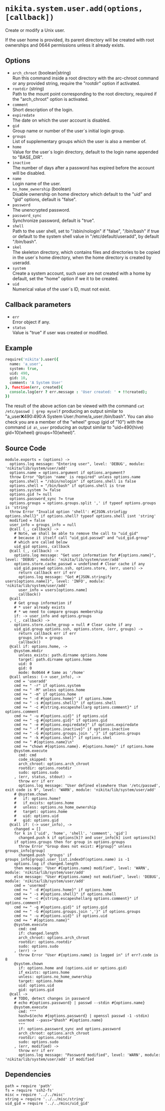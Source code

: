 
# `nikita.system.user.add(options, [callback])`

Create or modify a Unix user.

If the user home is provided, its parent directory will be created with root 
ownerships and 0644 permissions unless it already exists.

## Options

* `arch_chroot` (boolean|string)   
  Run this command inside a root directory with the arc-chroot command or any
  provided string, require the "rootdir" option if activated.
* `rootdir` (string)   
  Path to the mount point corresponding to the root directory, required if
  the "arch_chroot" option is activated.
* `comment`   
  Short description of the login.
* `expiredate`   
  The date on which the user account is disabled.
* `gid`   
  Group name or number of the user´s initial login group.
* `groups`   
  List of supplementary groups which the user is also a member of.
* `home`   
  Value for the user´s login directory, default to the login name appended to "BASE_DIR".
* `inactive`   
  The number of days after a password has expired before the account will be
  disabled.
* `name`   
  Login name of the user.
* `no_home_ownership` (boolean)   
  Disable ownership on home directory which default to the "uid" and "gid"
  options, default is "false".
* `password`   
  The unencrypted password.
* `password_sync`   
  Synchronize password, default is "true".
* `shell`   
  Path to the user shell, set to "/sbin/nologin" if "false", "/bin/bash" if
  true or default to the system shell value in "/etc/default/useradd", by
  default "/bin/bash".
* `skel`   
  The skeleton directory, which contains files and directories to be copied in
  the user´s home directory, when the home directory is created by useradd.
* `system`   
  Create a system account, such user are not created with a home by default,
  set the "home" option if we it to be created.
* `uid`   
  Numerical value of the user´s ID, must not exist.

## Callback parameters

* `err`   
  Error object if any.
* `status`   
  Value is "true" if user was created or modified.

## Example

```coffee
require('nikita').user({
  name: 'a_user',
  system: true,
  uid: 490,
  gid: 10,
  comment: 'A System User'
}, function(err, created){
  console.log(err ? err.message : 'User created: ' + !!created);
})
```

The result of the above action can be viewed with the command
`cat /etc/passwd | grep myself` producing an output similar to
"a\_user:x:490:490:A System User:/home/a\_user:/bin/bash". You can also check
you are a member of the "wheel" group (gid of "10") with the command
`id a\_user` producing an output similar to 
"uid=490(hive) gid=10(wheel) groups=10(wheel)".

## Source Code

    module.exports = (options) ->
      options.log message: "Entering user", level: 'DEBUG', module: 'nikita/lib/system/user/add'
      options.name = options.argument if options.argument?
      throw Error "Option 'name' is required" unless options.name
      options.shell = "/sbin/nologin" if options.shell is false
      options.shell = "/bin/bash" if options.shell is true
      options.system ?= false
      options.gid ?= null
      options.password_sync ?= true
      options.groups = options.groups.split ',' if typeof options.groups is 'string'
      throw Error "Invalid option 'shell': #{JSON.strinfigy options.shell}" if options.shell? typeof options.shell isnt 'string'
      modified = false
      user_info = groups_info = null
      @call (_, callback) ->
        # Note, we shall be able to remove the call to "uid_gid"
        # because it itself call "uid_gid.passwd" and "uid_gid.group"
        # which are called below
        uid_gid options, callback
      @call (_, callback) ->
        options.log message: "Get user information for #{options.name}", level: 'DEBUG', module: 'nikita/lib/system/user/add'
        options.store.cache_passwd = undefined # Clear cache if any
        uid_gid.passwd options.ssh, options.store, (err, users) ->
          return callback err if err
          options.log message: "Got #{JSON.stringify users[options.name]}", level: 'INFO', module: 'nikita/lib/system/user/add'
          user_info = users[options.name]
          callback()
      @call
        # Get group information if
        # * user already exists
        # * we need to compare groups membership
        if: -> user_info and options.groups
      , (_, callback) ->
        options.store.cache_group = null # Clear cache if any
        uid_gid.group options.ssh, options.store, (err, groups) ->
          return callback err if err
          groups_info = groups
          callback()
      @call if: options.home, ->
        @system.mkdir
          unless_exists: path.dirname options.home
          target: path.dirname options.home
          uid: 0
          gid: 0
          mode: 0o0644 # Same as '/home'
      @call unless: (-> user_info), ->
        cmd = 'useradd'
        cmd += " -r" if options.system
        cmd += " -M" unless options.home
        cmd += " -m" if options.home
        cmd += " -d #{options.home}" if options.home
        cmd += " -s #{options.shell}" if options.shell
        cmd += " -c #{string.escapeshellarg options.comment}" if options.comment
        cmd += " -u #{options.uid}" if options.uid
        cmd += " -g #{options.gid}" if options.gid
        cmd += " -e #{options.expiredate}" if options.expiredate
        cmd += " -f #{options.inactive}" if options.inactive
        cmd += " -G #{options.groups.join ','}" if options.groups
        cmd += " -k #{options.skel}" if options.skel
        cmd += " #{options.name}\n"
        cmd += "chown #{options.name}. #{options.home}" if options.home
        @system.execute
          cmd: cmd
          code_skipped: 9
          arch_chroot: options.arch_chroot
          rootdir: options.rootdir
          sudo: options.sudo
        , (err, status, stdout) ->
          throw err if err
          options.log message: "User defined elsewhere than '/etc/passwd', exit code is 9", level: 'WARN', module: 'nikita/lib/system/user/add'
        # @system.chown
        #   if: options.home?
        #   if_exists: options.home
        #   unless: options.no_home_ownership
        #   target: options.home
        #   uid: options.uid
        #   gid: options.gid
      @call if: (-> user_info), ->
        changed = []
        for k in ['uid', 'home', 'shell', 'comment', 'gid']
          changed.push k if options[k]? and user_info[k] isnt options[k]
        if options.groups then for group in options.groups
          throw Error "Group does not exist: #{group}" unless groups_info[group]
          changed.push 'groups' if groups_info[group].user_list.indexOf(options.name) is -1
        options.log if changed.length
        then message: "User #{options.name} modified", level: 'WARN', module: 'nikita/lib/system/user/add'
        else message: "User #{options.name} not modified", level: 'DEBUG', module: 'nikita/lib/system/user/add'
        cmd = 'usermod'
        cmd += " -d #{options.home}" if options.home
        cmd += " -s #{options.shell}" if options.shell
        cmd += " -c #{string.escapeshellarg options.comment}" if options.comment?
        cmd += " -g #{options.gid}" if options.gid
        cmd += " -G #{options.groups.join ','}" if options.groups
        cmd += " -u #{options.uid}" if options.uid
        cmd += " #{options.name}"
        @system.execute
          cmd: cmd
          if: changed.length
          arch_chroot: options.arch_chroot
          rootdir: options.rootdir
          sudo: options.sudo
        , (err) ->
          throw Error "User #{options.name} is logged in" if err?.code is 8
        @system.chown
          if: options.home and (options.uid or options.gid)
          if_exists: options.home
          unless: options.no_home_ownership
          target: options.home
          uid: options.uid
          gid: options.gid
      @call ->
        # TODO, detect changes in password
        # echo #{options.password} | passwd --stdin #{options.name}
        @system.execute
          cmd: """
          hash=$(echo #{options.password} | openssl passwd -1 -stdin)
          usermod --pass="$hash" #{options.name}
          """
          if: options.password_sync and options.password
          arch_chroot: options.arch_chroot
          rootdir: options.rootdir
          sudo: options.sudo
        , (err, modified) ->
          throw err if err
          options.log message: "Password modified", level: 'WARN', module: 'nikita/lib/system/user/add' if modified

## Dependencies

    path = require 'path'
    fs = require 'ssh2-fs'
    misc = require '../../misc'
    string = require '../../misc/string'
    uid_gid = require '../../misc/uid_gid'
